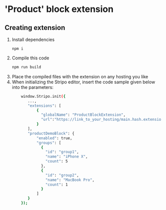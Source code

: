 # 'Product' block extension

## Creating extension

1. Install dependencies
     ```
     npm i
     ```
2. Compile this code
    ```bash
    npm run build
    ```
3. Place the compiled files with the extension on any hosting you like
4. When initializing the Stripo editor, insert the code sample given below into the parameters:
     ```bash
         window.Stripo.init({
            ...,
            "extensions": [
                {
                  "globalName": "ProductBlockExtension",
                  "url":"https://link_to_your_hosting/main.hash.extension.js"
                }
            ],
            "productDemoBlock": {
                "enabled": true,
                "groups": [
                  {
                    "id": "group1",
                    "name": "iPhone X",
                    "count": 5
                  },
                  {
                    "id": "group2",
                    "name": "MacBook Pro",
                    "count": 1
                  }
                ]
            }    
         });
     ```